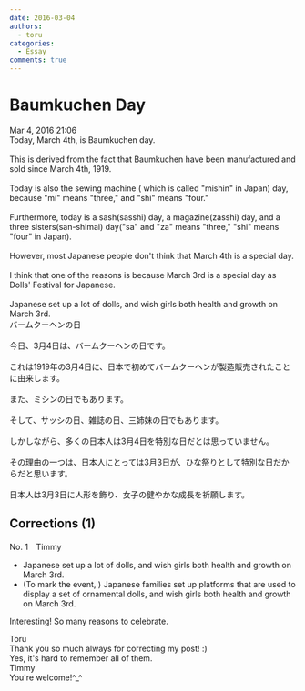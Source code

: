 ```yaml
---
date: 2016-03-04
authors:
  - toru
categories:
  - Essay
comments: true
---
```


# Baumkuchen Day
<div class="date">Mar 4, 2016 21:06</div>
<div id="post"><div id="body_show_ori">
Today, March 4th, is Baumkuchen day.<br/><br/>This is derived from the fact that Baumkuchen have been manufactured and sold since March 4th, 1919.<br/><br/>Today is also the sewing machine ( which is called "mishin" in Japan) day, because "mi" means "three," and "shi" means "four."<br/><br/>Furthermore, today is a sash(sasshi) day, a magazine(zasshi) day, and a three sisters(san-shimai) day("sa" and "za" means "three," "shi" means "four" in Japan).<br/><br/>However, most Japanese people don't think that March 4th is a special day.<br/><br/>I think that one of the reasons is because March 3rd is a special day as Dolls' Festival for Japanese.<br/><br/>Japanese set up a lot of dolls, and  wish girls both health and growth on March 3rd.
</div></div>

<!-- more -->

<div id="post_ja"><div id="body_show_mo">
バームクーヘンの日<br/><br/>今日、3月4日は、バームクーヘンの日です。<br/><br/>これは1919年の3月4日に、日本で初めてバームクーヘンが製造販売されたことに由来します。<br/><br/>また、ミシンの日でもあります。<br/><br/>そして、サッシの日、雑誌の日、三姉妹の日でもあります。<br/><br/>しかしながら、多くの日本人は3月4日を特別な日だとは思っていません。<br/><br/>その理由の一つは、日本人にとっては3月3日が、ひな祭りとして特別な日だからだと思います。<br/><br/>日本人は3月3日に人形を飾り、女子の健やかな成長を祈願します。
</div></div>

## Corrections (1)
<div id="block"><div class="first_name"> No. 1　<span class="just_name">Timmy</span></div><div id="block2">
<ul class="correction_field">
<li class="incorrect">Japanese set up a lot of dolls, and  wish girls both health and growth on March 3rd.</li>
<li class="corrected correct">
(<span class="f_blue">To mark the event, </span>) Japanese <span class="f_blue">families </span>set up <span class="f_blue">platforms that are used to display a set of ornamental</span> dolls, and wish girls both health and growth on March 3rd.
</li>
</ul>
<p class="comment_small">
 Interesting! So many reasons to celebrate.
</p>

</div><div class="name"><span class="just_name">Toru</span><br>
Thank you so much always for correcting my post! :)<br/>Yes, it's hard to remember all of them.
</div>
<div class="name"><span class="just_name">Timmy</span><br>
You're welcome!^_^
</div>
</div>
